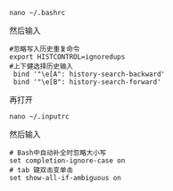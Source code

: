 ```
nano ~/.bashrc
``` 

然后输入
```
#忽略写入历史重复命令  
export HISTCONTROL=ignoredups
#上下健选择历史输入
 bind '"\e[A": history-search-backward'
 bind '"\e[B": history-search-forward'
```

再打开

```
nano ~/.inputrc 
```

然后输入

```
# Bash中自动补全时忽略大小写 
set completion-ignore-case on
# tab 键双击变单击
set show-all-if-ambiguous on
```
